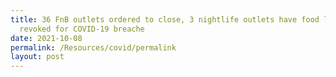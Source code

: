 ```yaml
---
title: 36 FnB outlets ordered to close, 3 nightlife outlets have food licences
  revoked for COVID-19 breache
date: 2021-10-08
permalink: /Resources/covid/permalink
layout: post
---
```


